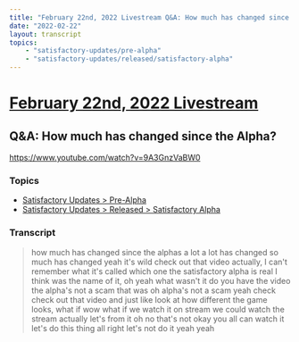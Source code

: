 ```yaml
---
title: "February 22nd, 2022 Livestream Q&A: How much has changed since the Alpha?"
date: "2022-02-22"
layout: transcript
topics:
    - "satisfactory-updates/pre-alpha"
    - "satisfactory-updates/released/satisfactory-alpha"
---
```

# [February 22nd, 2022 Livestream](../2022-02-22.md)
## Q&A: How much has changed since the Alpha?
https://www.youtube.com/watch?v=9A3GnzVaBW0

### Topics
* [Satisfactory Updates > Pre-Alpha](../topics/satisfactory-updates/pre-alpha.md)
* [Satisfactory Updates > Released > Satisfactory Alpha](../topics/satisfactory-updates/released/satisfactory-alpha.md)

### Transcript

> how much has changed since the alphas a lot a lot has changed so much has changed yeah it's wild check out that video actually, I can't remember what it's called which one the satisfactory alpha is real I think was the name of it, oh yeah what wasn't it do you have the video the alpha's not a scam that was oh alpha's not a scam yeah check check out that video and just like look at how different the game looks, what if wow what if we watch it on stream we could watch the stream actually let's from it oh no that's not okay you all can watch it let's do this thing all right let's not do it yeah yeah
